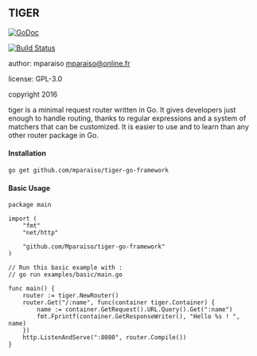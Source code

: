 TIGER
------

[![GoDoc](https://godoc.org/github.com/Mparaiso/tiger-go-framework?status.png)](https://godoc.org/Mparaiso/tiger-go-framework)

[![Build Status](https://travis-ci.org/Mparaiso/tiger-go-framework.svg?branch=master)](https://travis-ci.org/Mparaiso/tiger-go-framework)

author: mparaiso <mparaiso@online.fr>

license: GPL-3.0

copyright 2016

tiger is a minimal request router written in Go. 
It gives developers just enough to handle routing, thanks to regular expressions and 
a system of matchers that can be customized. It is easier to use and to learn than any 
other router package in Go.

#### Installation

    go get github.com/mparaiso/tiger-go-framework

#### Basic Usage

    package main

    import (
        "fmt"
        "net/http"

        "github.com/Mparaiso/tiger-go-framework"
    )

    // Run this basic example with :
    // go run examples/basic/main.go

    func main() {
        router := tiger.NewRouter()
        router.Get("/:name", func(container tiger.Container) {
            name := container.GetRequest().URL.Query().Get(":name")
            fmt.Fprintf(container.GetResponseWriter(), "Hello %s ! ", name)
        })
        http.ListenAndServe(":8080", router.Compile())
    }